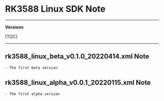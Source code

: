 # RK3588 Linux SDK Note

---

**Versions**

[TOC]

---
## rk3588_linux_beta_v0.1.0_20220414.xml Note

```
- The first beta version
```

## rk3588_linux_alpha_v0.0.1_20220115.xml Note

```
- The first alpha version
```
